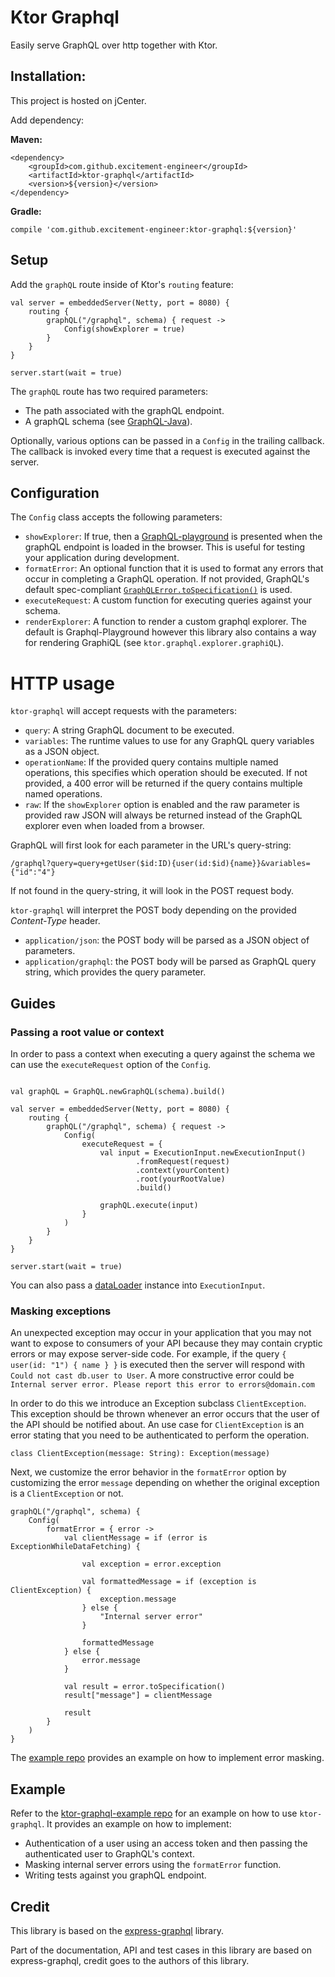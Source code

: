 # Ktor Graphql

Easily serve GraphQL over http together with Ktor.

## Installation: 

This project is hosted on jCenter.

Add dependency:

**Maven:**

```
<dependency>
    <groupId>com.github.excitement-engineer</groupId>
    <artifactId>ktor-graphql</artifactId>
    <version>${version}</version>
</dependency>
```

**Gradle:** 

```
compile 'com.github.excitement-engineer:ktor-graphql:${version}'
```

## Setup

Add the `graphQL` route inside of Ktor's `routing` feature:

```
val server = embeddedServer(Netty, port = 8080) {
    routing {
        graphQL("/graphql", schema) { request ->
            Config(showExplorer = true)
        }
    }
}

server.start(wait = true)
``` 

The `graphQL` route has two required parameters:
 
- The path associated with the graphQL endpoint.
- A graphQL schema (see [GraphQL-Java](https://github.com/graphql-java/graphql-java)).

Optionally, various options can be passed in a `Config` in the trailing callback. The callback is invoked every time that a request
is executed against the server.

## Configuration

The `Config` class accepts the following parameters:

* `showExplorer`: If true, then a [GraphQL-playground](https://github.com/prisma-labs/graphql-playground) is presented when the graphQL endpoint is loaded in the browser. This is useful for testing your application during development.
* `formatError`: An optional function that it is used to format any errors that occur in completing a GraphQL operation. If not provided, GraphQL's default spec-compliant [`GraphQLError.toSpecification()`](https://github.com/graphql-java/graphql-java/blob/master/src/main/java/graphql/GraphQLError.java) is used.
* `executeRequest`: A custom function for executing queries against your schema. 
* `renderExplorer`: A function to render a custom graphql explorer. The default is Graphql-Playground however this library also contains a way for rendering 
GraphiQL (see `ktor.graphql.explorer.graphiQL`).


# HTTP usage

`ktor-graphql` will accept requests with the parameters:

* `query`: A string GraphQL document to be executed.
* `variables`: The runtime values to use for any GraphQL query variables as a JSON object.
* `operationName`: If the provided query contains multiple named operations, this specifies which operation should be executed. If not provided, a 400 error will be returned if the query contains multiple named operations.
* `raw`: If the `showExplorer` option is enabled and the raw parameter is provided raw JSON will always be returned instead of the GraphQL explorer even when loaded from a browser.

GraphQL will first look for each parameter in the URL's query-string:

```
/graphql?query=query+getUser($id:ID){user(id:$id){name}}&variables={"id":"4"}
```

If not found in the query-string, it will look in the POST request body.

`ktor-graphql` will interpret the POST body depending on the provided *Content-Type* header.

* `application/json`: the POST body will be parsed as a JSON object of parameters.
* `application/graphql`: the POST body will be parsed as GraphQL query string, which provides the query parameter.

## Guides

### Passing a root value or context

In order to pass a context when executing a query against the schema we can use the `executeRequest` option of the `Config`.
 
```

val graphQL = GraphQL.newGraphQL(schema).build()

val server = embeddedServer(Netty, port = 8080) {
    routing {
        graphQL("/graphql", schema) { request ->
            Config(
                executeRequest = {
                    val input = ExecutionInput.newExecutionInput()
                            .fromRequest(request)
                            .context(yourContent)
                            .root(yourRootValue)
                            .build()

                    graphQL.execute(input)
                }
            )
        }
    }
}

server.start(wait = true)
``` 

You can also pass a [dataLoader](https://www.graphql-java.com/documentation/v12/batching/) instance into `ExecutionInput`.

### Masking exceptions

An unexpected exception may occur in your application that you may not want to expose to consumers of your API because 
they may contain cryptic errors or may expose server-side code. For example, if the query `{ user(id: "1") { name } }` is executed then
the server will respond with `Could not cast db.user to User`. A more constructive error could be 
`Internal server error. Please report this error to errors@domain.com`

In order to do this we introduce an Exception subclass `ClientException`. This exception should be thrown whenever
an error occurs that the user of the API should be notified about. An use case for `ClientException` is an error stating that you need to be authenticated
to perform the operation.

```
class ClientException(message: String): Exception(message)
```

Next, we customize the error behavior in the `formatError` option by customizing the error `message`
depending on whether the original exception is a `ClientException` or not.

```
graphQL("/graphql", schema) {
    Config(
        formatError = { error ->
            val clientMessage = if (error is ExceptionWhileDataFetching) {

                val exception = error.exception

                val formattedMessage = if (exception is ClientException) {
                    exception.message
                } else {
                    "Internal server error"
                }

                formattedMessage
            } else {
                error.message
            }

            val result = error.toSpecification()
            result["message"] = clientMessage

            result
        }
    )
}
```

The [example repo](https://github.com/excitement-engineer/ktor-graphql-example) provides an example on how to implement error masking. 

## Example

Refer to the [ktor-graphql-example repo](https://github.com/excitement-engineer/ktor-graphql-example) for an example
on how to use `ktor-graphql`. It provides an example on how to implement:

* Authentication of a user using an access token and then passing the authenticated user to GraphQL's context.
* Masking internal server errors using the `formatError` function.
* Writing tests against you graphQL endpoint.

## Credit

This library is based on the [express-graphql](https://github.com/graphql/express-graphql) library. 

Part of the documentation, API and test cases in this library are based on express-graphql, credit goes to the authors of this library.

